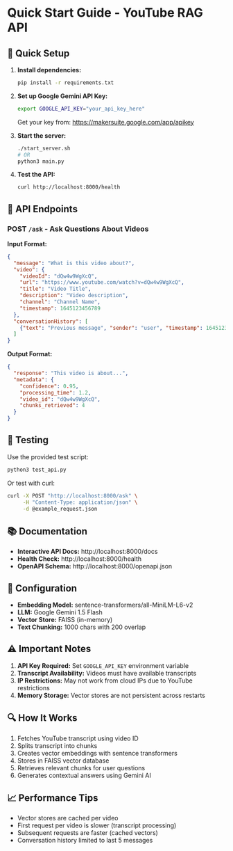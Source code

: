 # Quick Start Guide - YouTube RAG API

## 🚀 Quick Setup

1. **Install dependencies:**
   ```bash
   pip install -r requirements.txt
   ```

2. **Set up Google Gemini API Key:**
   ```bash
   export GOOGLE_API_KEY="your_api_key_here"
   ```
   Get your key from: https://makersuite.google.com/app/apikey

3. **Start the server:**
   ```bash
   ./start_server.sh
   # OR
   python3 main.py
   ```

4. **Test the API:**
   ```bash
   curl http://localhost:8000/health
   ```

## 📡 API Endpoints

### POST `/ask` - Ask Questions About Videos

**Input Format:**
```json
{
  "message": "What is this video about?",
  "video": {
    "videoId": "dQw4w9WgXcQ",
    "url": "https://www.youtube.com/watch?v=dQw4w9WgXcQ",
    "title": "Video Title",
    "description": "Video description",
    "channel": "Channel Name",
    "timestamp": 1645123456789
  },
  "conversationHistory": [
    {"text": "Previous message", "sender": "user", "timestamp": 1645123456789}
  ]
}
```

**Output Format:**
```json
{
  "response": "This video is about...",
  "metadata": {
    "confidence": 0.95,
    "processing_time": 1.2,
    "video_id": "dQw4w9WgXcQ",
    "chunks_retrieved": 4
  }
}
```

## 🧪 Testing

Use the provided test script:
```bash
python3 test_api.py
```

Or test with curl:
```bash
curl -X POST "http://localhost:8000/ask" \
     -H "Content-Type: application/json" \
     -d @example_request.json
```

## 📚 Documentation

- **Interactive API Docs:** http://localhost:8000/docs
- **Health Check:** http://localhost:8000/health
- **OpenAPI Schema:** http://localhost:8000/openapi.json

## 🔧 Configuration

- **Embedding Model:** sentence-transformers/all-MiniLM-L6-v2
- **LLM:** Google Gemini 1.5 Flash
- **Vector Store:** FAISS (in-memory)
- **Text Chunking:** 1000 chars with 200 overlap

## ⚠️ Important Notes

1. **API Key Required:** Set `GOOGLE_API_KEY` environment variable
2. **Transcript Availability:** Videos must have available transcripts
3. **IP Restrictions:** May not work from cloud IPs due to YouTube restrictions
4. **Memory Storage:** Vector stores are not persistent across restarts

## 🔍 How It Works

1. Fetches YouTube transcript using video ID
2. Splits transcript into chunks
3. Creates vector embeddings with sentence transformers
4. Stores in FAISS vector database
5. Retrieves relevant chunks for user questions
6. Generates contextual answers using Gemini AI

## 📈 Performance Tips

- Vector stores are cached per video
- First request per video is slower (transcript processing)
- Subsequent requests are faster (cached vectors)
- Conversation history limited to last 5 messages